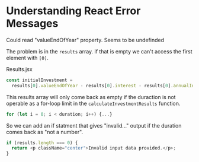 # Understanding React Error Messages

Could read "valueEndOfYear" property. Seems to be undefinded

The problem is in the `results` array. if that is empty we can't access the first element with `[0]`.

Results.jsx

```js
const initialInvestment =
  results[0].valueEndOfYear - results[0].interest - results[0].annualInvestment;
```

This results array will only come back as empty if the duraction is not operable as a for-loop limit in the `calculateInvestmentResults` function.

```js
for (let i = 0; i < duration; i++) {...}
```

So we can add an if statment that gives "invalid..." output if the duration comes back as "not a number".

```js
if (results.length === 0) {
  return <p className="center">Invalid input data provided.</p>;
}
```
